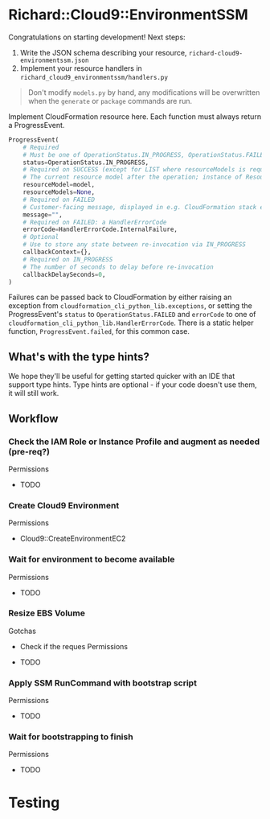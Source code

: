 # Richard::Cloud9::EnvironmentSSM

Congratulations on starting development! Next steps:

1. Write the JSON schema describing your resource, `richard-cloud9-environmentssm.json`
2. Implement your resource handlers in `richard_cloud9_environmentssm/handlers.py`

> Don't modify `models.py` by hand, any modifications will be overwritten when the `generate` or `package` commands are run.

Implement CloudFormation resource here. Each function must always return a ProgressEvent.

```python
ProgressEvent(
    # Required
    # Must be one of OperationStatus.IN_PROGRESS, OperationStatus.FAILED, OperationStatus.SUCCESS
    status=OperationStatus.IN_PROGRESS,
    # Required on SUCCESS (except for LIST where resourceModels is required)
    # The current resource model after the operation; instance of ResourceModel class
    resourceModel=model,
    resourceModels=None,
    # Required on FAILED
    # Customer-facing message, displayed in e.g. CloudFormation stack events
    message="",
    # Required on FAILED: a HandlerErrorCode
    errorCode=HandlerErrorCode.InternalFailure,
    # Optional
    # Use to store any state between re-invocation via IN_PROGRESS
    callbackContext={},
    # Required on IN_PROGRESS
    # The number of seconds to delay before re-invocation
    callbackDelaySeconds=0,
)
```

Failures can be passed back to CloudFormation by either raising an exception from `cloudformation_cli_python_lib.exceptions`, or setting the ProgressEvent's `status` to `OperationStatus.FAILED` and `errorCode` to one of `cloudformation_cli_python_lib.HandlerErrorCode`. There is a static helper function, `ProgressEvent.failed`, for this common case.

## What's with the type hints?

We hope they'll be useful for getting started quicker with an IDE that support type hints. Type hints are optional - if your code doesn't use them, it will still work.


## Workflow

### Check the IAM Role or Instance Profile and augment as needed (pre-req?)
Permissions
- TODO

### Create Cloud9 Environment
Permissions
- Cloud9::CreateEnvironmentEC2

### Wait for environment to become available
Permissions

- TODO

### Resize EBS Volume
Gotchas
- Check if the reques
Permissions

- TODO

### Apply SSM RunCommand with bootstrap script
Permissions

- TODO

### Wait for bootstrapping to finish
Permissions

- TODO

# Testing

